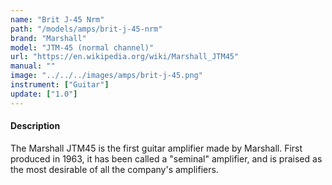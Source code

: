 ```yaml
---
name: "Brit J-45 Nrm"
path: "/models/amps/brit-j-45-nrm"
brand: "Marshall"
model: "JTM-45 (normal channel)"
url: "https://en.wikipedia.org/wiki/Marshall_JTM45"
manual: ""
image: "../../../images/amps/brit-j-45.png"
instrument: ["Guitar"]
update: ["1.0"]
---
```

#### Description
The Marshall JTM45 is the first guitar amplifier made by Marshall. First produced in 1963, it has been called a "seminal" amplifier, and is praised as the most desirable of all the company's amplifiers. 